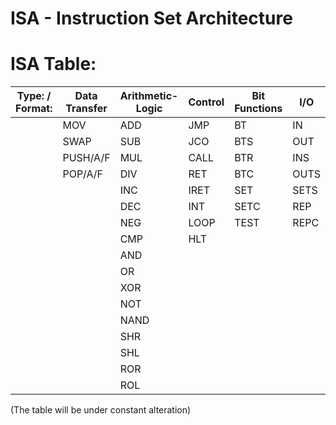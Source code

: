 # ISA - Instruction Set Architecture

# **ISA Table:**
| Type: / Format: |  Data Transfer | Arithmetic-Logic | Control | Bit Functions | I/O | String Functions | Flag Control | Misc | Special (x86)
|-|-|-|-|-|-|-|-|-|-|
||MOV|ADD|JMP|BT|IN|MOVS|STF|NOP|LGDT
||SWAP|SUB|JCO|BTS|OUT|CMPS|CLF|LEA|LIDT
||PUSH/A/F|MUL|CALL|BTR|INS|LODS|LAHF
||POP/A/F|DIV|RET|BTC|OUTS|STOS|SAHF
|||INC|IRET|SET|SETS|STI
|||DEC|INT|SETC|REP|CLI
|||NEG|LOOP|TEST|REPC
|||CMP|HLT
|||AND
|||OR
|||XOR
|||NOT
|||NAND
|||SHR
|||SHL
|||ROR
|||ROL

(The table will be under constant alteration)
